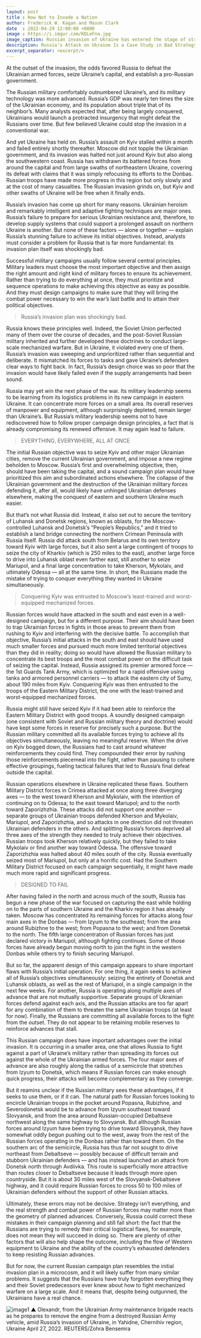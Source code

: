 ```yaml
---
layout: post
title : How Not to Invade a Nation
author: Frederick W. Kagan and Mason Clark
date  : 2022-04-29 12:00:00 +0800
image : https://i.imgur.com/KDLeFna.jpg
image_caption: Russian invasion of Ukraine has entered the stage of strategic stalemate.
description: Russia’s Attack on Ukraine Is a Case Study in Bad Strategy
excerpt_separator: <excerpt/>
---
```


At the outset of the invasion, the odds favored Russia to defeat the Ukrainian armed forces, seize Ukraine’s capital, and establish a pro-Russian government.

<excerpt/>

The Russian military comfortably outnumbered Ukraine’s, and its military technology was more advanced. Russia’s GDP was nearly ten times the size of the Ukrainian economy, and its population about triple that of its neighbor’s. Many analysts expected that, after being largely conquered, Ukrainians would launch a protracted insurgency that might defeat the Russians over time. But few believed Ukraine could stop the invasion in a conventional war.

And yet Ukraine has held on. Russia’s assault on Kyiv stalled within a month and failed entirely shortly thereafter. Moscow did not topple the Ukrainian government, and its invasion was halted not just around Kyiv but also along the southwestern coast. Russia has withdrawn its battered forces from around the capital and from large swaths of northeastern Ukraine, covering its defeat with claims that it was simply refocusing its efforts to the Donbas. Russian troops have made more progress in this region but only slowly and at the cost of many casualties. The Russian invasion grinds on, but Kyiv and other swaths of Ukraine will be free when it finally ends.

Russia’s invasion has come up short for many reasons. Ukrainian heroism and remarkably intelligent and adaptive fighting techniques are major ones. Russia’s failure to prepare for serious Ukrainian resistance and, therefore, to develop supply systems that could support a prolonged assault on northern Ukraine is another. But none of these factors — alone or together — explain Russia’s stunning failure to achieve its initial objectives. Instead, analysts must consider a problem for Russia that is far more fundamental: its invasion plan itself was shockingly bad.

Successful military campaigns usually follow several central principles. Military leaders must choose the most important objective and then assign the right amount and right kind of military forces to ensure its achievement. Rather than trying to do everything at once, they must prioritize and sequence operations to make achieving this objective as easy as possible. And they must design campaigns to make sure that they will bring the combat power necessary to win the war’s last battle and to attain their political objectives.

> Russia’s invasion plan was shockingly bad.

Russia knows these principles well. Indeed, the Soviet Union perfected many of them over the course of decades, and the post-Soviet Russian military inherited and further developed these doctrines to conduct large-scale mechanized warfare. But in Ukraine, it violated every one of them. Russia’s invasion was sweeping and unprioritized rather than sequential and deliberate. It mismatched its forces to tasks and gave Ukraine’s defenders clear ways to fight back. In fact, Russia’s design choice was so poor that the invasion would have likely failed even if the supply arrangements had been sound.

Russia may yet win the next phase of the war. Its military leadership seems to be learning from its logistics problems in its new campaign in eastern Ukraine. It can concentrate more forces on a small area. Its overall reserves of manpower and equipment, although surprisingly depleted, remain larger than Ukraine’s. But Russia’s military leadership seems not to have rediscovered how to follow proper campaign design principles, a fact that is already compromising its renewed offensive. It may again lead to failure.

> EVERYTHING, EVERYWHERE, ALL AT ONCE

The initial Russian objective was to seize Kyiv and other major Ukrainian cities, remove the current Ukrainian government, and impose a new regime beholden to Moscow. Russia’s first and overwhelming objective, then, should have been taking the capital, and a sound campaign plan would have prioritized this aim and subordinated actions elsewhere. The collapse of the Ukrainian government and the destruction of the Ukrainian military forces defending it, after all, would likely have unhinged Ukrainian defenses elsewhere, making the conquest of eastern and southern Ukraine much easier.

But that’s not what Russia did. Instead, it also set out to secure the territory of Luhansk and Donetsk regions, known as oblasts, for the Moscow-controlled Luhansk and Donetsk’s “People’s Republics,” and it tried to establish a land bridge connecting the northern Crimean Peninsula with Russia itself. Russia did attack south from Belarus and its own territory toward Kyiv with large forces, but it also sent a large contingent of troops to seize the city of Kharkiv (which is 250 miles to the east), another large force to drive into Luhansk oblast even farther east, still another to seize Mariupol, and a final large concentration to take Kherson, Mykolaiv, and ultimately Odessa — all at the same time. In short, the Russians made the mistake of trying to conquer everything they wanted in Ukraine simultaneously.

> Conquering Kyiv was entrusted to Moscow’s least-trained and worst-equipped mechanized forces.

Russian forces would have attacked in the south and east even in a well-designed campaign, but for a different purpose. Their aim should have been to trap Ukrainian forces in fights in those areas to prevent them from rushing to Kyiv and interfering with the decisive battle. To accomplish that objective, Russia’s initial attacks in the south and east should have used much smaller forces and pursued much more limited territorial objectives than they did in reality; doing so would have allowed the Russian military to concentrate its best troops and the most combat power on the difficult task of seizing the capital. Instead, Russia assigned its premier armored force — the 1st Guards Tank Army, which is optimized for a rapid offensive using tanks and armored personnel carriers — to attack the eastern city of Sumy, about 190 miles from Kyiv. Conquering Kyiv was then entrusted to the troops of the Eastern Military District, the one with the least-trained and worst-equipped mechanized forces.

Russia might still have seized Kyiv if it had been able to reinforce the Eastern Military District with good troops. A soundly designed campaign (one consistent with Soviet and Russian military theory and doctrine) would have kept some forces in reserve for precisely such a purpose. But the Russian military committed all its available forces trying to achieve all its objectives simultaneously, leaving no meaningful reserve. When the drive on Kyiv bogged down, the Russians had to cast around whatever reinforcements they could find. They compounded their error by rushing those reinforcements piecemeal into the fight, rather than pausing to cohere effective groupings, fueling tactical failures that led to Russia’s final defeat outside the capital.

Russian operations elsewhere in Ukraine replicated these flaws. Southern Military District forces in Crimea attacked at once along three diverging axes — to the west toward Kherson and Mykolaiv, with the intention of continuing on to Odessa; to the east toward Mariupol; and to the north toward Zaporizhzhia. These attacks did not support one another — separate groups of Ukrainian troops defended Kherson and Mykolaiv, Mariupol, and Zaporizhzhia, and so attacks in one direction did not threaten Ukrainian defenders in the others. And splitting Russia’s forces deprived all three axes of the strength they needed to truly achieve their objectives. Russian troops took Kherson relatively quickly, but they failed to take Mykolaiv or find another way toward Odessa. The offensive toward Zaporizhzhia was halted about 40 miles south of the city. Russia eventually seized most of Mariupol, but only at a horrific cost. Had the Southern Military District focused on each campaign sequentially, it might have made much more rapid and significant progress.

> DESIGNED TO FAIL

After having failed in the north and across much of the south, Russia has begun a new phase of the war focused on capturing the east while holding on to the parts of southern Ukraine and the Kharkiv region it has already taken. Moscow has concentrated its remaining forces for attacks along four main axes in the Donbas — from Izyum to the southeast; from the area around Rubizhne to the west; from Popasna to the west; and from Donetsk to the north. The fifth large concentration of Russian forces has just declared victory in Mariupol, although fighting continues. Some of those forces have already begun moving north to join the fight in the western Donbas while others try to finish securing Mariupol.

But so far, the apparent design of this campaign appears to share important flaws with Russia’s initial operation. For one thing, it again seeks to achieve all of Russia’s objectives simultaneously: seizing the entirety of Donetsk and Luhansk oblasts, as well as the rest of Mariupol, in a single campaign in the next few weeks. For another, Russia is operating along multiple axes of advance that are not mutually supportive. Separate groups of Ukrainian forces defend against each axis, and the Russian attacks are too far apart for any combination of them to threaten the same Ukrainian troops (at least for now). Finally, the Russians are committing all available forces to the fight from the outset. They do not appear to be retaining mobile reserves to reinforce advances that stall.

This Russian campaign does have important advantages over the initial invasion. It is occurring in a smaller area, one that allows Russia to fight against a part of Ukraine’s military rather than spreading its forces out against the whole of the Ukrainian armed forces. The four major axes of advance are also roughly along the radius of a semicircle that stretches from Izyum to Donetsk, which means if Russian forces can make enough quick progress, their attacks will become complementary as they converge.

But it reamins unclear if the Russian military sees these advantages, if it seeks to use them, or if it can. The natural path for Russian forces looking to encircle Ukrainian troops in the pocket around Popasna, Rubizhne, and Severodonetsk would be to advance from Izyum southeast toward Slovyansk, and from the area around Russian-occupied Debaltseve northwest along the same highway to Slovyansk. But although Russian forces around Izyum have been trying to drive toward Slovyansk, they have somewhat oddly begun pushing out to the west, away from the rest of the Russian forces operating in the Donbas rather than toward them. On the southern arc of the semicircle, Russia has thus far not sought to drive northeast from Debaltseve — possibly because of difficult terrain and stubborn Ukrainian defenders — and has instead launched an attack from Donetsk north through Avdiivka. This route is superficially more attractive than routes closer to Debaltseve because it leads through more open countryside. But it is about 30 miles west of the Slovyansk-Debaltseve highway, and it could require Russian forces to cross 50 to 100 miles of Ukrainian defenders without the support of other Russian attacks.

Ultimately, these errors may not be decisive. Strategy isn’t everything, and the real strength and combat power of Russian forces may matter more than the geometry of planned advances. Conversely, Russia could correct these mistakes in their campaign planning and still fall short: the fact that the Russians are trying to remedy their critical logistical flaws, for example, does not mean they will succeed in doing so. There are plenty of other factors that will also help shape the outcome, including the flow of Western equipment to Ukraine and the ability of the country’s exhausted defenders to keep resisting Russian advances.

But for now, the current Russian campaign plan resembles the initial invasion plan in a microcosm, and it will likely suffer from many similar problems. It suggests that the Russians have truly forgotten everything they and their Soviet predecessors ever knew about how to fight mechanized warfare on a large scale. And it means that, despite being outgunned, the Ukrainians have a real chance.

![image1](https://i.imgur.com/SKSilJJ.jpg)
▲ Olexandr, from the Ukrainian Army maintenance brigade reacts as he prepares to remove the engine from a destroyed Russian Army vehicle, amid Russia’s invasion of Ukraine, in Yahidne, Chernihiv region, Ukraine April 27, 2022. REUTERS/Zohra Bensemra
